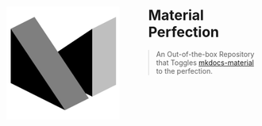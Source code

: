 <style>
  .block img {
    float: left;
    margin-right: 5em;
    width: 200px;
    height: 200px;
    max-width:45%;
    max-height:45%;
    width:auto;
    height:auto;
  }
  .block h1, blockquote {
    overflow: hidden;
  }
</style>

<div class="block">
  <sup>
    <img class="filtered" src="logo.png" />
  </sup>
  <h1>
    Material Perfection
  </h1>
  <blockquote>
    An Out-of-the-box Repository that Toggles <a href="https://github.com/squidfunk/mkdocs-material">mkdocs-material</a> to the perfection.
  </blockquote>
</div>
